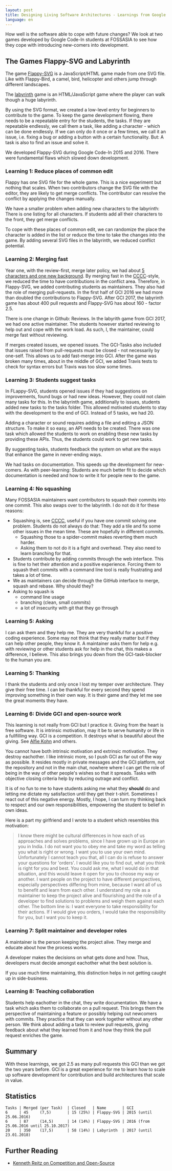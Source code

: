 ```yaml
---
layout: post
title: Designing Living Software Architectures - Learnings from Google Code-In
language: en
---
```


How well is the software able to cope with future changes?
We look at two games developed by Google Code-In students at FOSSASIA to see how they cope with introducing new-comers into development.

The Games Flappy-SVG and Labyrinth
----------------------------------

The game [Flappy-SVG][flappy-svg] is a JavaScript/HTML game made from one SVG file.
Like with Flappy-Bird, a camel, bird, helicopter and others jump through different landscapes.

The [labyrinth][labyrinth] game is an HTML/JavaScript game where the player can walk though a huge labyrinth.

By using the SVG format, we created a low-level entry for beginners to contribute to the game.
To keep the game development flowing, there needs to be a repeatable entry for the students, the tasks.
If they are repeatable endlessly, we call them a task, like adding a character - which can be done endlessly.
If we can only do it once or a few times, we call it an issue, i.e. fixing a bug or adding a button with a certain functionality.
But: A task is also to find an issue and solve it.

We developed Flappy-SVG during Google Code-In 2015 and 2016.
There were fundamental flaws which slowed down development.

### Learning 1: Reduce places of common edit

Flappy has one SVG file for the whole game. This is a nice experiment but nothing that scales.
When two contributors change the SVG file with the editor, they are likely to get merge conflicts.
The contributor can resolve the conflict by applying the changes manually.

We have a smaller problem when adding new characters to the labyrinth: There is one listing for all characters. If students add all their characters to the front, they get merge conflicts.

To cope with these places of common edit, we can randomize the place the character is added in the list or reduce the time to take the changes into the game.
By adding several SVG files in the labyrinth, we reduced conflict potential.

### Learning 2: Merging fast

Year one, with the review-first, merge later policy, we had about [5 characters and one new background](https://github.com/fossasia/flappy-svg/commit/67b96262cfa0944ed17effb08c3c778e3f8fac1d).
By merging fast in the [CCCC][c4]-style, we reduced the time to have contributions in the conflict area.
Therefore, in Flappy-SVG, we added contributing students as maintainers.
They also had the role of merging pull-requests.
In the first half of GCI 2016 we had more than doubled the contributions to Flappy-SVG.
After GCI 2017, the labyrinth game has about 400 pull requests and Flappy-SVG has about 160 - factor 2.5.

There is one change in Github: Reviews.
In the labyrith game from GCI 2017, we had one active maintainer.
The students however started reviewing to help out and cope with the work load.
As such, I, the maintainer, could merge fast without reviewing.

If merges created issues, we opened issues.
The GCI-Tasks also included that issues raised from pull-requests must be closed - not necessarily by one-self.
This allows us to add fast-merge into GCI.
After the game was broken many times, about in the middle of GCI, we added Travis tests to check for syntax errors but Travis was too slow some times.

### Learning 3: Students suggest tasks

In FLappy-SVG, students opened issues if they had suggestions on improvements, found bugs or had new ideas.
However, they could not claim many tasks for this.
In the labyrinth game, additionally to issues, students added new tasks to the tasks folder.
This allowed motivated students to stay with the development to the end of GCI. 
Instead of 5 tasks, we had 20.

Adding a character or sound requires adding a file and editing a JSON structure.
To make it so easy, an API needs to be created.
There was one task which allowed the students to work on enabling these new tasks by providing these
APIs.
Thus, the students could work to get new tasks.

By suggesting tasks, students feedback the system on what are the ways that enhance the game in never-ending ways.

We had tasks on documentation. This speeds up the development for new-comers.
As with peer-learning: Students are much better fit to decide which documentation is needed and how to write it for people new to the game.

### Learning 4: No squashing

Many FOSSASIA maintainers want contributors to squash their commits into one commit.
This also swaps over to the labyrinth.
I do not do it for these reasons:

- Squashing is, see [CCCC][c4], useful if you have one commit solving one problem.
  Students do not always do that: They add a tile and fix some other issues in the mean time.
  These are hopefully in different commits.
  - Squashing those to a spider-commit makes reverting them much harder.
  - Asking them to not do it is a fight and overhead. They also need to learn branching for that.
- Students contribute by adding commits through the web interface. This is fine to het their attention and a positive experience.
  Forcing them to squash theit commits with a command line tool is really frustrating and takes a lot of time.
- We as maintainers can decide through the GitHub interface to merge, squash and rebase. Why should they?
- Asking to squash is
  - command line usage
  - branching (clean, small commits)
  - a lot of insecurity with git that they go through

### Learning 5: Asking

I can ask them and they help me. They are very thankful for a positive coding experience.
Some may not think that they really matter but if they can help other people, they know it.
A maintainer asks them for help e.g. with reviewing or other students ask for help in the chat, this makes a difference, I believe.
This also brings you down from the GCI-task-blocker to the human you are.

### Learning 5: Thanking

I thank the students and only once I lost my temper over architecture.
They give their free time. I can be thankful for every second they spend improving something in their own way.
It is their game and they let me see the great moments they have.

### Learning 6: Divide GCI and open-source work

This learning is not really from GCI but I practice it.
Giving from the heart is free software.
It is intrinsic motivation, may it be to serve humanity or life in a fullfilling way.
GCI is a competition. It destroys what is beautiful about the giving. See [Alfie Kohn](https://www.youtube.com/watch?v=b4c86SDW7FQ) and others.

You cannot have both intrinsic motivation and extrinsic motivation. They destroy eachother.
I like intrinsic more, so I push GCI as far out of the way as possible.
It resides mostly in private messages and the GCI platform, not the repository and not in the main chat, nowhere where I can get the role of being in the way of other people's wishes so that it spreads. Tasks with objective closing criteria help by reducing outrage and conflict.

It is of no fun to me to have students asking me what they **should** do and letting me dictate my satisfaction until they get their t-shirt.
Sometimes I react out of this negative energy.
Mostly, I hope, I can turn my thinking back to respect and our own responsibilities, empowering the student to belief in own ideas.

Here is a part my girlfriend and I wrote to a student which resembles this motivation:

> I know there might be cultural differences in how each of us approaches and solves problems, since I have grown up in Europe an you in India. I do not want you to obey me and take my word as telling you what is right or wrong. I want you to use your own mind. Unfortunately I cannot teach you that, all I can do is refuse to answer your questions for 'orders'. I would like you to find out, what you think is right for you and best. You could ask me, what I would do in that situation, and this would leave it open for you to choose my way or another. I want people on the project to have different perspectives, especially perspectives differing from mine, because I want all of us to benefit and learn from each other. I understand my role as a maintainer to keep the project alive and flourishing and the role of a developer to find solutions to problems and weigh them against each other. The bottom line is: I want everyone to take responsibility for their actions. If I would give you orders, I would take the responsibility for you, but I want you to keep it.

### Learning 7: Split maintainer and developer roles

A maintainer is the person keeping the project alive.
They merge and educate about how the process works.

A developer makes the decisions on what gets done and how.
Thus, developers must decide amongst eachother what the best solution is.

If you use much time maintaining, this distinction helps in not getting caught up in side-business.

### Learning 8: Teaching collaboration

Students help eachother in the chat, they write documentation.
We have a task which asks them to collaborate on a pull request.
This brings them the perspective of maintaining a feature or possibly helping out newcomers with commits.
They practice that they can work together without any other person.
We think about adding a task to review pull requests, giving feedback about what they learned from it and how they think the pull request enriches the game.

## Summary

With these learnings, we got 2.5 as many pull requests this GCI than we got the two years before.
GCI is a great experience for me to learn how to scale up software development for contribution and build architectures that scale in value.

## Statistics

```
Tasks | Merged (per Task)  | Closed   | Name       | GCI
6     | 45     (7,5)       | 15 (25%) | Flappy-SVG | 2015 (until 25.06.2016)
6     | 87     (14,5)      | 14 (14%) | Flappy-SVG | 2016 (from 25.06.2016 until 25.10.2017)
20    | 350    (17,5)      | 58 (14%) | Labyrinth  | 2017 (until 23.01.2018)
```

Further Reading
---------------

- [Kenneth Reitz on Competition and Open-Source][kr1]

[flappy-svg]: https://github.com/fossasia/flappy-svg/
[labyrinth]: https://github.com/fossasia/labyrinth
[c4]: https://rfc.zeromq.org/spec:42/C4/
[kr1]: http://journal.kennethreitz.org/entry/competition
